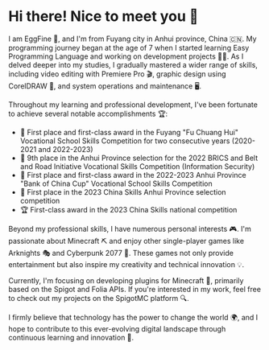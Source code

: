 # **Hi there! Nice to meet you 👋**

I am EggFine 🌟, and I'm from Fuyang city in Anhui province, China 🇨🇳. My programming journey began at the age of 7 when I started learning Easy Programming Language and working on development projects 👨‍💻. As I delved deeper into my studies, I gradually mastered a wider range of skills, including video editing with Premiere Pro 🎬, graphic design using CorelDRAW 🎨, and system operations and maintenance 🖥️.

Throughout my learning and professional development, I've been fortunate to achieve several notable accomplishments 🏆:

- 🥇 First place and first-class award in the Fuyang "Fu Chuang Hui" Vocational School Skills Competition for two consecutive years (2020-2021 and 2022-2023)
- 🏅 9th place in the Anhui Province selection for the 2022 BRICS and Belt and Road Initiative Vocational Skills Competition (Information Security)
- 🥇 First place and first-class award in the 2022-2023 Anhui Province "Bank of China Cup" Vocational School Skills Competition
- 🥇 First place in the 2023 China Skills Anhui Province selection competition
- 🏆 First-class award in the 2023 China Skills national competition

Beyond my professional skills, I have numerous personal interests 🎮. I'm passionate about Minecraft ⛏️ and enjoy other single-player games like Arknights 🎭 and Cyberpunk 2077 🌆. These games not only provide entertainment but also inspire my creativity and technical innovation 💡.

Currently, I'm focusing on developing plugins for Minecraft 🧩, primarily based on the Spigot and Folia APIs. If you're interested in my work, feel free to check out my projects on the SpigotMC platform 🔍.

I firmly believe that technology has the power to change the world 🌍, and I hope to contribute to this ever-evolving digital landscape through continuous learning and innovation 🚀.
